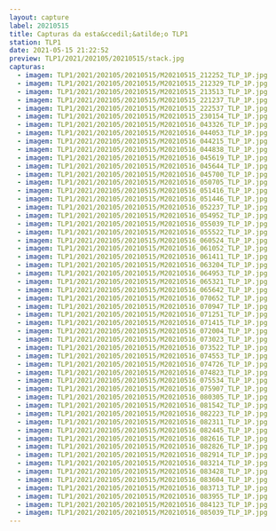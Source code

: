 ```yaml
---
layout: capture
label: 20210515
title: Capturas da esta&ccedil;&atilde;o TLP1
station: TLP1
date: 2021-05-15 21:22:52
preview: TLP1/2021/202105/20210515/stack.jpg
capturas:
  - imagem: TLP1/2021/202105/20210515/M20210515_212252_TLP_1P.jpg
  - imagem: TLP1/2021/202105/20210515/M20210515_212329_TLP_1P.jpg
  - imagem: TLP1/2021/202105/20210515/M20210515_213513_TLP_1P.jpg
  - imagem: TLP1/2021/202105/20210515/M20210515_221237_TLP_1P.jpg
  - imagem: TLP1/2021/202105/20210515/M20210515_222537_TLP_1P.jpg
  - imagem: TLP1/2021/202105/20210515/M20210515_230154_TLP_1P.jpg
  - imagem: TLP1/2021/202105/20210515/M20210516_043326_TLP_1P.jpg
  - imagem: TLP1/2021/202105/20210515/M20210516_044053_TLP_1P.jpg
  - imagem: TLP1/2021/202105/20210515/M20210516_044215_TLP_1P.jpg
  - imagem: TLP1/2021/202105/20210515/M20210516_044838_TLP_1P.jpg
  - imagem: TLP1/2021/202105/20210515/M20210516_045619_TLP_1P.jpg
  - imagem: TLP1/2021/202105/20210515/M20210516_045644_TLP_1P.jpg
  - imagem: TLP1/2021/202105/20210515/M20210516_045700_TLP_1P.jpg
  - imagem: TLP1/2021/202105/20210515/M20210516_050705_TLP_1P.jpg
  - imagem: TLP1/2021/202105/20210515/M20210516_051416_TLP_1P.jpg
  - imagem: TLP1/2021/202105/20210515/M20210516_051446_TLP_1P.jpg
  - imagem: TLP1/2021/202105/20210515/M20210516_052237_TLP_1P.jpg
  - imagem: TLP1/2021/202105/20210515/M20210516_054952_TLP_1P.jpg
  - imagem: TLP1/2021/202105/20210515/M20210516_055039_TLP_1P.jpg
  - imagem: TLP1/2021/202105/20210515/M20210516_055522_TLP_1P.jpg
  - imagem: TLP1/2021/202105/20210515/M20210516_060524_TLP_1P.jpg
  - imagem: TLP1/2021/202105/20210515/M20210516_061052_TLP_1P.jpg
  - imagem: TLP1/2021/202105/20210515/M20210516_061411_TLP_1P.jpg
  - imagem: TLP1/2021/202105/20210515/M20210516_063204_TLP_1P.jpg
  - imagem: TLP1/2021/202105/20210515/M20210516_064953_TLP_1P.jpg
  - imagem: TLP1/2021/202105/20210515/M20210516_065321_TLP_1P.jpg
  - imagem: TLP1/2021/202105/20210515/M20210516_065642_TLP_1P.jpg
  - imagem: TLP1/2021/202105/20210515/M20210516_070652_TLP_1P.jpg
  - imagem: TLP1/2021/202105/20210515/M20210516_070947_TLP_1P.jpg
  - imagem: TLP1/2021/202105/20210515/M20210516_071251_TLP_1P.jpg
  - imagem: TLP1/2021/202105/20210515/M20210516_071415_TLP_1P.jpg
  - imagem: TLP1/2021/202105/20210515/M20210516_072004_TLP_1P.jpg
  - imagem: TLP1/2021/202105/20210515/M20210516_073023_TLP_1P.jpg
  - imagem: TLP1/2021/202105/20210515/M20210516_073522_TLP_1P.jpg
  - imagem: TLP1/2021/202105/20210515/M20210516_074553_TLP_1P.jpg
  - imagem: TLP1/2021/202105/20210515/M20210516_074726_TLP_1P.jpg
  - imagem: TLP1/2021/202105/20210515/M20210516_074823_TLP_1P.jpg
  - imagem: TLP1/2021/202105/20210515/M20210516_075534_TLP_1P.jpg
  - imagem: TLP1/2021/202105/20210515/M20210516_075907_TLP_1P.jpg
  - imagem: TLP1/2021/202105/20210515/M20210516_080305_TLP_1P.jpg
  - imagem: TLP1/2021/202105/20210515/M20210516_081542_TLP_1P.jpg
  - imagem: TLP1/2021/202105/20210515/M20210516_082223_TLP_1P.jpg
  - imagem: TLP1/2021/202105/20210515/M20210516_082311_TLP_1P.jpg
  - imagem: TLP1/2021/202105/20210515/M20210516_082445_TLP_1P.jpg
  - imagem: TLP1/2021/202105/20210515/M20210516_082616_TLP_1P.jpg
  - imagem: TLP1/2021/202105/20210515/M20210516_082826_TLP_1P.jpg
  - imagem: TLP1/2021/202105/20210515/M20210516_082914_TLP_1P.jpg
  - imagem: TLP1/2021/202105/20210515/M20210516_083214_TLP_1P.jpg
  - imagem: TLP1/2021/202105/20210515/M20210516_083428_TLP_1P.jpg
  - imagem: TLP1/2021/202105/20210515/M20210516_083604_TLP_1P.jpg
  - imagem: TLP1/2021/202105/20210515/M20210516_083713_TLP_1P.jpg
  - imagem: TLP1/2021/202105/20210515/M20210516_083955_TLP_1P.jpg
  - imagem: TLP1/2021/202105/20210515/M20210516_084123_TLP_1P.jpg
  - imagem: TLP1/2021/202105/20210515/M20210516_085039_TLP_1P.jpg
---
```

